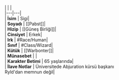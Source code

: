 |  |  |<br>|---|---|<br>| **İsim** | Sigi|<br>| **Soyadı** | [[Pabst]]|<br>| **Hizip** | [[Güneş Birliği]]|<br>| **Cinsiyet** | Erkek|<br>| **Irk** | #Race/Human|<br>| **Sınıf** | #Class/Wizard|<br>| **Kütük** | [[Warbonter]]|<br>| **Münasebet** | |<br>| **Karakter Betimi** | 65 yaşlarında|<br>| **İlave Notlar** | Üniversitede Abjuration kürsü başkanı<br>Ryld'dan memnun değil|<br>